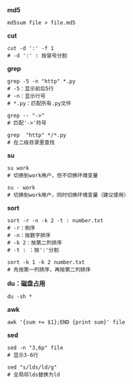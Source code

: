 
**md5**
```
md5sum file > file.md5
```

**cut**
```
cut -d ':' -f 1
# -d ':' : 按冒号分割
```

**grep**
```
grep -5 -n "http" *.py
# -5：显示前后5行
# -n：显示行号
# *.py：匹配所有.py文件
```

```
grep -- "->"
# 匹配'->'符号
```

```
grep  "http" */*.py
# 在二级目录里查找
```


**su**
```
su work
# 切换到work用户，但不切换环境变量

su - work
# 切换到work用户，同时切换环境变量（建议使用）
```

**sort**
```
sort -r -n -k 2 -t : number.txt
# -r：倒序
# -n：按数字排序
# -k 2：按第二列排序
# -t : ：按':'分割
```

```
sort -k 1 -k 2 number.txt
# 先按第一列排序，再按第二列排序
```

**du：磁盘占用**
```
du -sh *
```


**awk**
```
awk '{sum += $1};END {print sum}' file
```

**sed**
```
sed -n "3,6p" file
# 显示3-6行
```

```
sed "s/lds/ld/g"
# 全局将lds替换为ld
```
